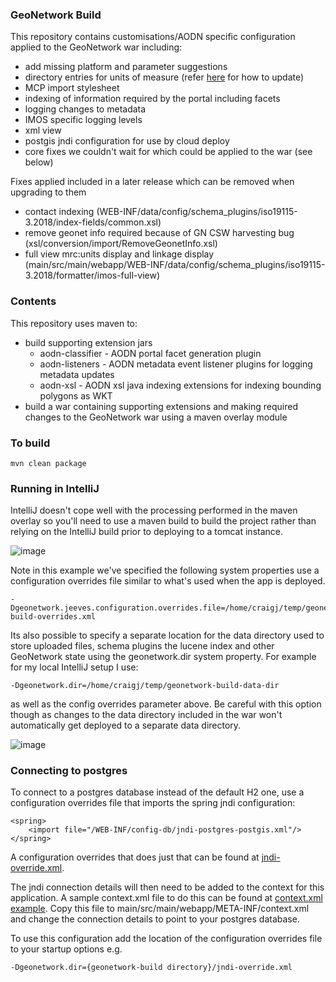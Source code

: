 ### GeoNetwork Build

This repository contains customisations/AODN specific configuration applied to the GeoNetwork war
including:

* add missing platform and parameter suggestions
* directory entries for units of measure (refer [here](https://github.com/aodn/internal-discussions/wiki/Updating-units-of-measure-directory-entries-in-GN3) for how to update)
* MCP import stylesheet
* indexing of information required by the portal including facets
* logging changes to metadata
* IMOS specific logging levels
* xml view
* postgis jndi configuration for use by cloud deploy
* core fixes we couldn't wait for which could be applied to the war (see below)

Fixes applied included in a later release which can be removed when upgrading to them
* contact indexing (WEB-INF/data/config/schema_plugins/iso19115-3.2018/index-fields/common.xsl)
* remove geonet info required because of GN CSW harvesting bug (xsl/conversion/import/RemoveGeonetInfo.xsl)
* full view mrc:units display and linkage display (main/src/main/webapp/WEB-INF/data/config/schema_plugins/iso19115-3.2018/formatter/imos-full-view)

### Contents

This repository uses maven to:

* build supporting extension jars
  * aodn-classifier - AODN portal facet generation plugin
  * aodn-listeners - AODN metadata event listener plugins for logging metadata updates
  * aodn-xsl - AODN xsl java indexing extensions for indexing bounding polygons as WKT
* build a war containing supporting extensions and making required changes to the GeoNetwork war
  using a maven overlay module
  
### To build

```
mvn clean package 
```

### Running in IntelliJ

IntelliJ doesn't cope well with the processing performed in the maven overlay so you'll need to use a maven build to build the project rather than relying on the IntelliJ build prior to deploying to a tomcat instance.

![image](https://user-images.githubusercontent.com/1860215/121621288-3c9de380-caaf-11eb-9790-7420caad56cb.png)

Note in this example we've specified the following system properties use a configuration overrides file similar to what's used when the app is deployed.

    -Dgeonetwork.jeeves.configuration.overrides.file=/home/craigj/temp/geonetwork-build-overrides.xml

Its also possible to specify a separate location for the data directory used to store uploaded files, schema plugins
the lucene index and other GeoNetwork state using the geonetwork.dir system property.  For example for my local
IntelliJ setup I use:

    -Dgeonetwork.dir=/home/craigj/temp/geonetwork-build-data-dir

as well as the config overrides parameter above.  Be careful with this option though as
changes to the data directory included in the war won't automatically get deployed to 
a separate data directory.
 
![image](https://user-images.githubusercontent.com/1860215/121621720-0e6cd380-cab0-11eb-8b5f-d57632f82fe6.png)

### Connecting to postgres

To connect to a postgres database instead of the default H2 one, use a configuration overrides file that 
imports the spring jndi configuration:

    <spring>
        <import file="/WEB-INF/config-db/jndi-postgres-postgis.xml"/>
    </spring>

A configuration overrides that does just that can be found at [jndi-override.xml](jndi-override.xml).

The jndi connection details will then need to be added to the context for this application. A sample context.xml
file to do this can be found at [context.xml example](main/src/main/webapp/META-INF/context_sample.xml).
Copy this file to  main/src/main/webapp/META-INF/context.xml and change the connection details to point to
your postgres database.

To use this configuration add the location of the configuration overrides file to your startup options e.g.

    -Dgeonetwork.dir={geonetwork-build directory}/jndi-override.xml
